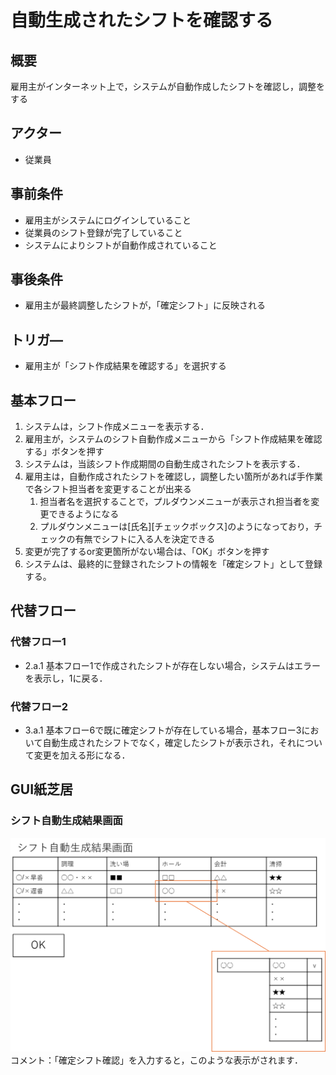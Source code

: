 # 自動生成されたシフトを確認する
## 概要

雇用主がインターネット上で，システムが自動作成したシフトを確認し，調整をする

## アクター

- 従業員

## 事前条件

- 雇用主がシステムにログインしていること  
- 従業員のシフト登録が完了していること  
- システムによりシフトが自動作成されていること

## 事後条件

- 雇用主が最終調整したシフトが，「確定シフト」に反映される

## トリガ―

- 雇用主が「シフト作成結果を確認する」を選択する

## 基本フロー

1. システムは，シフト作成メニューを表示する．  
2. 雇用主が，システムのシフト自動作成メニューから「シフト作成結果を確認する」ボタンを押す  
3. システムは，当該シフト作成期間の自動生成されたシフトを表示する．  
4. 雇用主は，自動作成されたシフトを確認し，調整したい箇所があれば手作業で各シフト担当者を変更することが出来る  
   1. 担当者名を選択することで，プルダウンメニューが表示され担当者を変更できるようになる  
   2. プルダウンメニューは\[氏名\]\[チェックボックス\]のようになっており，チェックの有無でシフトに入る人を決定できる  
5. 変更が完了するor変更箇所がない場合は、「OK」ボタンを押す  
6. システムは、最終的に登録されたシフトの情報を「確定シフト」として登録する。

## 代替フロー

### 代替フロー1

- 2.a.1 基本フロー1で作成されたシフトが存在しない場合，システムはエラーを表示し，1に戻る．

### 代替フロー2
- 3.a.1 基本フロー6で既に確定シフトが存在している場合，基本フロー3において自動生成されたシフトでなく，確定したシフトが表示され，それについて変更を加える形になる．


## GUI紙芝居
### シフト自動生成結果画面
![](./img/usecase04_result.png)
コメント：「確定シフト確認」を入力すると，このような表示がされます．